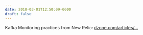 ```yaml
---
date: 2018-03-01T12:50:09-0600
draft: false
---
```


Kafka Monitoring practices from New Relic: [dzone.com/articles/…](https://dzone.com/articles/kafkapocalypse-monitoring-kafka-without-losing-you)


